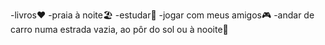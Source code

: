 -livros♥️
-praia à noite🏖️
-estudar📖
-jogar com meus amigos🎮
-andar de carro numa estrada vazia, ao pôr do sol ou à nooite🚗
